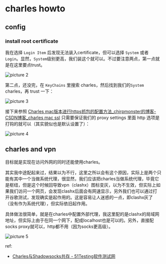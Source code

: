# charles howto

## config

### install root certificate

我在选择 `Login Item` 后发现无法装入certificate，但可以选择 `System` 或者 `Login`。显然，`System`级别更高，我们装这个就可以。不过要注意两点，第一点就是在这里要点trust。

![picture 2](https://mark-vue-oss.oss-cn-hangzhou.aliyuncs.com/charles-howto-1646061342760-94a519c6c19f44acbd24ff11457d32886e5922c5f603ca2e566ebd20079c9224.png)  

第二点，还没完，在 `KeyChains` 里搜索 charles，然后找到我们的`System` charles，再 trust 一下：

![picture 3](https://mark-vue-oss.oss-cn-hangzhou.aliyuncs.com/charles-howto-1646063051006-191958465c1eace4940c7491679cd4ae3fed99eaec8a4c6640f7ed4fc1205af1.png)  

接下来参照 [Charles mac版本进行https抓包的配置方法_chirpmonster的博客-CSDN博客_charles mac ssl](https://blog.csdn.net/chirpmonster/article/details/121905952) 只需要保证我们的 proxy settings 里面 http 选项是打钩的就可以（其实貌似也是默认设置了）：

![picture 4](https://mark-vue-oss.oss-cn-hangzhou.aliyuncs.com/charles-howto-1646063139400-08250f60b7083184aae4beb8c3d6df700974eece18d9bea809d0a7d736e72558.png)  

## charles and vpn

目标就是实现在访问外网的同时还能使用charles。

其实我中途配起来过，结果以为不行，这里之所以会有这个原因，实际上是两个只能有其中一个当做系统代理，很显然，我们应该把charles当做系统代理，毕竟它是枢纽，但是这个时候回导致vpn（clashx）图标变灰，以为不生效，但实际上如果我们访问一个网页，会发现clashx后面会有网速显示，另外我们也可以通过打开谷歌测试，发现确实是起作用的。这是容易让人迷惑的一点，即clashx灰了（没有作为系统代理），但实际依旧起作用。

具体做法很简单，就是在charles中配置外部代理，我这里配的是clashx的局域网地址，但实际上由于在同一个网下，配成localhost也是可以的。另外，直接配socks proxy就可以，http都不用（因为socks更高级）。

![picture 5](https://mark-vue-oss.oss-cn-hangzhou.aliyuncs.com/charles-howto-1646063867092-50082661443651f70cf6e3d5219735e6234a303ddb6b2654121ac6df80756af4.png)  

ref:

- [Charles与Shadowsocks共存 - 51Testing软件测试网](http://www.51testing.com/html/19/n-3727219.html)
